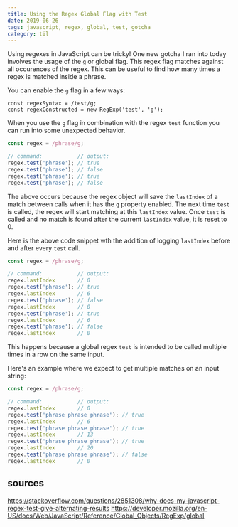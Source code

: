 ```yaml
---
title: Using the Regex Global Flag with Test
date: 2019-06-26
tags: javascript, regex, global, test, gotcha
category: til
---
```


Using regexes in JavaScript can be tricky! One new gotcha I ran into today involves the usage of the `g` or global flag. This regex flag matches against all occurences of the regex. This can be useful to find how many times a regex is matched inside a phrase.

You can enable the `g` flag in a few ways:

```
const regexSyntax = /test/g;
const regexConstructed = new RegExp('test', 'g');
```

When you use the `g` flag in combination with the regex `test` function you can run into some unexpected behavior. 

```js
const regex = /phrase/g;

// command:           // output:
regex.test('phrase'); // true
regex.test('phrase'); // false
regex.test('phrase'); // true
regex.test('phrase'); // false
```

The above occurs because the regex object will save the `lastIndex` of a match between calls when it has the `g` property enabled. The next time `test` is called, the regex will start matching at this `lastIndex` value. Once `test` is called and no match is found after the current `lastIndex` value, it is reset to 0.

Here is the above code snippet wth the addition of logging `lastIndex` before and after every `test` call.

```js
const regex = /phrase/g;

// command:           // output:
regex.lastIndex       // 0
regex.test('phrase'); // true
regex.lastIndex       // 6
regex.test('phrase'); // false
regex.lastIndex       // 0
regex.test('phrase'); // true
regex.lastIndex       // 6
regex.test('phrase'); // false
regex.lastIndex       // 0
```

This happens because a global regex `test` is intended to be called multiple times in a row on the same input.

Here's an example where we expect to get multiple matches on an input string:

```js
const regex = /phrase/g;

// command:           // output:
regex.lastIndex       // 0
regex.test('phrase phrase phrase'); // true
regex.lastIndex       // 6
regex.test('phrase phrase phrase'); // true
regex.lastIndex       // 13
regex.test('phrase phrase phrase'); // true
regex.lastIndex       // 20
regex.test('phrase phrase phrase'); // false
regex.lastIndex       // 0
```


## sources

https://stackoverflow.com/questions/2851308/why-does-my-javascript-regex-test-give-alternating-results
https://developer.mozilla.org/en-US/docs/Web/JavaScript/Reference/Global_Objects/RegExp/global

